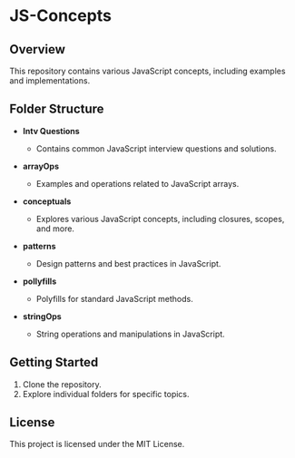 # JS-Concepts

## Overview
This repository contains various JavaScript concepts, including examples and implementations.

## Folder Structure

- **Intv Questions**
  - Contains common JavaScript interview questions and solutions.

- **arrayOps**
  - Examples and operations related to JavaScript arrays.

- **conceptuals**
  - Explores various JavaScript concepts, including closures, scopes, and more.

- **patterns**
  - Design patterns and best practices in JavaScript.

- **pollyfills**
  - Polyfills for standard JavaScript methods.

- **stringOps**
  - String operations and manipulations in JavaScript.

## Getting Started
1. Clone the repository.
2. Explore individual folders for specific topics.

## License
This project is licensed under the MIT License.
